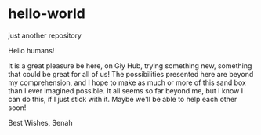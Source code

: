 # hello-world
just another repository

Hello humans! 

It is a great pleasure be here, on Giy Hub, trying something new, something that could be great for all of us! 
The possibilities presented here are beyond my comprehension, and I hope to make as much or more of this sand box than I ever imagined possible. It all seems so far beyond me, but I know I can do this, if I just stick with it. Maybe we'll be able to help each other soon! 

Best Wishes,
Senah 
